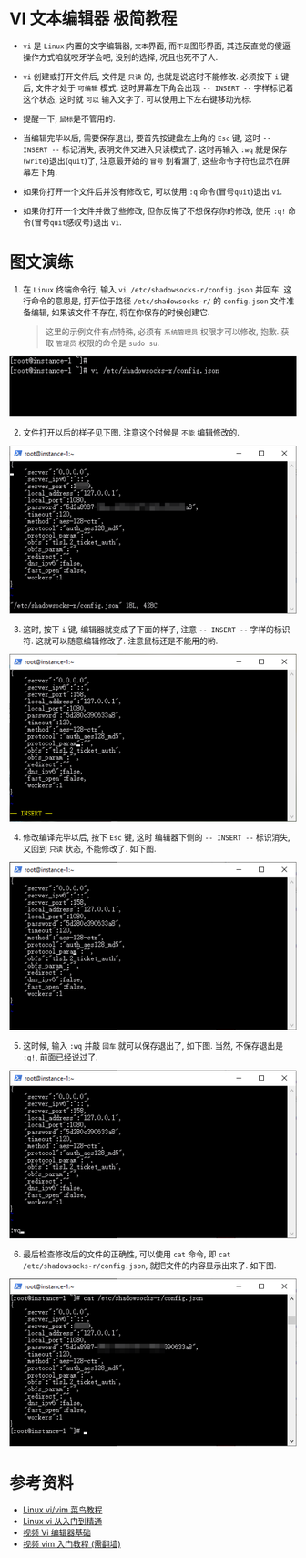VI 文本编辑器 极简教程
========

* `vi` 是 `Linux` 内置的文字编辑器, `文本`界面, 而`不是`图形界面, 其违反直觉的傻逼操作方式咱就咬牙学会吧, 没别的选择, 况且也死不了人.

* `vi` 创建或打开文件后, 文件是 `只读` 的, 也就是说这时不能修改. 必须按下 `i` 键后, 文件才处于 `可编辑` 模式. 这时屏幕左下角会出现 `-- INSERT --` 字样标记着这个状态, 这时就 `可以` 输入文字了. 可以使用上下左右键移动光标. 

* 提醒一下, `鼠标`是不管用的.

* 当编辑完毕以后, 需要保存退出, 要首先按键盘左上角的 `Esc` 键, 这时 `-- INSERT --` 标记消失, 表明文件又进入只读模式了. 这时再输入 `:wq` 就是保存(`write`)退出(`quit`)了, 注意最开始的 `冒号` 别看漏了, 这些命令字符也显示在屏幕左下角.

* 如果你打开一个文件后并没有修改它, 可以使用 `:q` 命令(冒号`quit`)退出 `vi`.

* 如果你打开一个文件并做了些修改, 但你反悔了不想保存你的修改, 使用 `:q!` 命令(冒号`quit`感叹号)退出 `vi`.

# 图文演练

1. 在 `Linux` 终端命令行, 输入 `vi /etc/shadowsocks-r/config.json` 并回车. 这行命令的意思是, 打开位于路径 `/etc/shadowsocks-r/` 的 `config.json` 文件准备编辑, 如果该文件不存在, 将在你保存的时候创建它. 
 
    > 这里的示例文件有点特殊, 必须有 `系统管理员` 权限才可以修改, 抱歉. 获取 `管理员` 权限的命令是 `sudo su`.

![tu](vi/vi01.png)

2. 文件打开以后的样子见下图. 注意这个时候是 `不能` 编辑修改的.

![tu](vi/vi02.png)

3. 这时, 按下 `i` 键, 编辑器就变成了下面的样子, 注意 `-- INSERT --` 字样的标识符. 这就可以随意编辑修改了. 注意鼠标还是不能用的哟.

![tu](vi/vi03.png)

4. 修改编译完毕以后, 按下 `Esc` 键, 这时 编辑器下侧的 `-- INSERT --` 标识消失, 又回到 `只读` 状态, 不能修改了. 如下图.

![tu](vi/vi04.png)

5. 这时候, 输入 `:wq` 并敲 `回车` 就可以保存退出了, 如下图. 当然, 不保存退出是 `:q!`, 前面已经说过了.

![tu](vi/vi05.png)

6. 最后检查修改后的文件的正确性, 可以使用 `cat` 命令, 即 `cat /etc/shadowsocks-r/config.json`, 就把文件的内容显示出来了. 如下图.

![tu](vi/vi06.png)

# 参考资料

* [Linux vi/vim 菜鸟教程](http://www.runoob.com/linux/linux-vim.html)
* [Linux vi 从入门到精通](https://segmentfault.com/a/1190000009083255)
* [视频 Vi 编辑器基础](https://www.bilibili.com/video/av35277092/)
* [视频 vim 入门教程 (需翻墙)](https://www.youtube.com/watch?v=L8aOnqxMPis)
